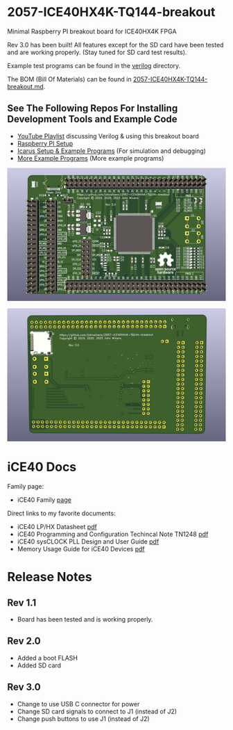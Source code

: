 # 2057-ICE40HX4K-TQ144-breakout
Minimal Raspberry PI breakout board for ICE40HX4K FPGA

Rev 3.0 has been built!
All features except for the SD card have been tested and are working properly. (Stay tuned for SD card test results).

Example test programs can be found in the [verilog](./verilog) directory.

The BOM (Bill Of Materials) can be found in [2057-ICE40HX4K-TQ144-breakout.md](./2057-ICE40HX4K-TQ144-breakout.md).

## See The Following Repos For Installing Development Tools and Example Code

- [YouTube Playlist](https://www.youtube.com/playlist?list=PL3by7evD3F52On-ws9pcdQuEL-rYbNNFB) discussing Verilog & using this breakout board
- [Raspberry PI Setup](https://github.com/johnwinans/raspberry-pi-install)
- [Icarus Setup & Example Programs](https://github.com/johnwinans/IceStick-Examples-Icarus) (For simulation and debugging)
- [More Example Programs](https://github.com/johnwinans/Verilog-Examples) (More example programs)


![PCB Image](2057-ICE40HX4K-TQ144-breakout.jpg)

![PCB Image](2057-ICE40HX4K-TQ144-breakout-back.jpg)

# iCE40 Docs

Family page:

- iCE40 Family [page](https://www.latticesemi.com/iCE40)

Direct links to my favorite documents:

- iCE40 LP/HX Datasheet [pdf](https://www.latticesemi.com/view_document?document_id=49312)
- iCE40 Programming and Configuration Techincal Note TN1248 [pdf](https://www.latticesemi.com/view_document?document_id=46502)
- iCE40 sysCLOCK PLL Design and User Guide [pdf](https://www.latticesemi.com/view_document?document_id=47778)
- Memory Usage Guide for iCE40 Devices [pdf](https://www.latticesemi.com/view_document?document_id=47775)


# Release Notes

## Rev 1.1
- Board has been tested and is working properly.

## Rev 2.0
- Added a boot FLASH
- Added SD card

## Rev 3.0
- Change to use USB C connector for power
- Change SD card signals to connect to J1 (instead of J2)
- Change push buttons to use J1 (instead of J2)
